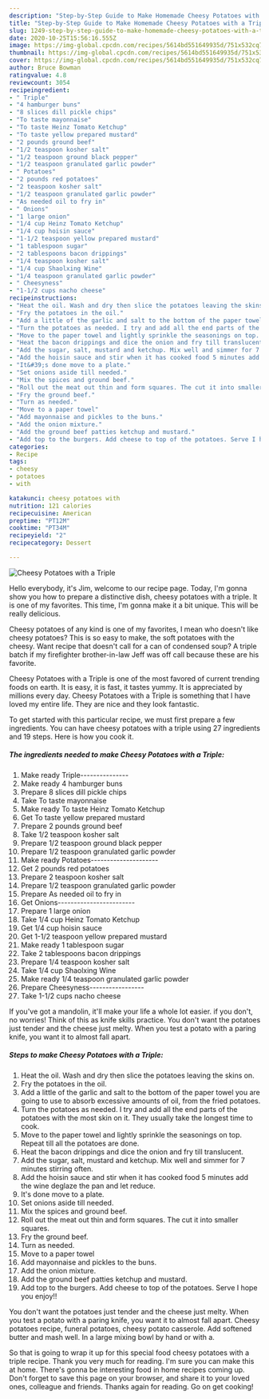 ```yaml
---
description: "Step-by-Step Guide to Make Homemade Cheesy Potatoes with a Triple"
title: "Step-by-Step Guide to Make Homemade Cheesy Potatoes with a Triple"
slug: 1249-step-by-step-guide-to-make-homemade-cheesy-potatoes-with-a-triple
date: 2020-10-25T15:56:16.555Z
image: https://img-global.cpcdn.com/recipes/5614bd551649935d/751x532cq70/cheesy-potatoes-with-a-triple-recipe-main-photo.jpg
thumbnail: https://img-global.cpcdn.com/recipes/5614bd551649935d/751x532cq70/cheesy-potatoes-with-a-triple-recipe-main-photo.jpg
cover: https://img-global.cpcdn.com/recipes/5614bd551649935d/751x532cq70/cheesy-potatoes-with-a-triple-recipe-main-photo.jpg
author: Bruce Bowman
ratingvalue: 4.8
reviewcount: 3054
recipeingredient:
- " Triple"
- "4 hamburger buns"
- "8 slices dill pickle chips"
- "To taste mayonnaise"
- "To taste Heinz Tomato Ketchup"
- "To taste yellow prepared mustard"
- "2 pounds ground beef"
- "1/2 teaspoon kosher salt"
- "1/2 teaspoon ground black pepper"
- "1/2 teaspoon granulated garlic powder"
- " Potatoes"
- "2 pounds red potatoes"
- "2 teaspoon kosher salt"
- "1/2 teaspoon granulated garlic powder"
- "As needed oil to fry in"
- " Onions"
- "1 large onion"
- "1/4 cup Heinz Tomato Ketchup"
- "1/4 cup hoisin sauce"
- "1-1/2 teaspoon yellow prepared mustard"
- "1 tablespoon sugar"
- "2 tablespoons bacon drippings"
- "1/4 teaspoon kosher salt"
- "1/4 cup Shaolxing Wine"
- "1/4 teaspoon granulated garlic powder"
- " Cheesyness"
- "1-1/2 cups nacho cheese"
recipeinstructions:
- "Heat the oil. Wash and dry then slice the potatoes leaving the skins on."
- "Fry the potatoes in the oil."
- "Add a little of the garlic and salt to the bottom of the paper towel you are going to use to absorb excessive amounts of oil, from the fried potatoes."
- "Turn the potatoes as needed. I try and add all the end parts of the potatoes with the most skin on it. They usually take the longest time to cook."
- "Move to the paper towel and lightly sprinkle the seasonings on top. Repeat till all the potatoes are done."
- "Heat the bacon drippings and dice the onion and fry till translucent."
- "Add the sugar, salt, mustard and ketchup. Mix well and simmer for 7 minutes stirring often."
- "Add the hoisin sauce and stir when it has cooked food 5 minutes add the wine deglaze the pan and let reduce."
- "It&#39;s done move to a plate."
- "Set onions aside till needed."
- "Mix the spices and ground beef."
- "Roll out the meat out thin and form squares. The cut it into smaller squares."
- "Fry the ground beef."
- "Turn as needed."
- "Move to a paper towel"
- "Add mayonnaise and pickles to the buns."
- "Add the onion mixture."
- "Add the ground beef patties ketchup and mustard."
- "Add top to the burgers. Add cheese to top of the potatoes. Serve I hope you enjoy!!"
categories:
- Recipe
tags:
- cheesy
- potatoes
- with

katakunci: cheesy potatoes with 
nutrition: 121 calories
recipecuisine: American
preptime: "PT12M"
cooktime: "PT34M"
recipeyield: "2"
recipecategory: Dessert

---
```



![Cheesy Potatoes with a Triple](https://img-global.cpcdn.com/recipes/5614bd551649935d/751x532cq70/cheesy-potatoes-with-a-triple-recipe-main-photo.jpg)

Hello everybody, it's Jim, welcome to our recipe page. Today, I'm gonna show you how to prepare a distinctive dish, cheesy potatoes with a triple. It is one of my favorites. This time, I'm gonna make it a bit unique. This will be really delicious.

Cheesy potatoes of any kind is one of my favorites, I mean who doesn&#39;t like cheesy potatoes? This is so easy to make, the soft potatoes with the cheesy. Want recipe that doesn&#39;t call for a can of condensed soup? A triple batch if my firefighter brother-in-law Jeff was off call because these are his favorite.

Cheesy Potatoes with a Triple is one of the most favored of current trending foods on earth. It is easy, it is fast, it tastes yummy. It is appreciated by millions every day. Cheesy Potatoes with a Triple is something that I have loved my entire life. They are nice and they look fantastic.


To get started with this particular recipe, we must first prepare a few ingredients. You can have cheesy potatoes with a triple using 27 ingredients and 19 steps. Here is how you cook it.

<!--inarticleads1-->

##### The ingredients needed to make Cheesy Potatoes with a Triple:

1. Make ready  Triple---------------
1. Make ready 4 hamburger buns
1. Prepare 8 slices dill pickle chips
1. Take To taste mayonnaise
1. Make ready To taste Heinz Tomato Ketchup
1. Get To taste yellow prepared mustard
1. Prepare 2 pounds ground beef
1. Take 1/2 teaspoon kosher salt
1. Prepare 1/2 teaspoon ground black pepper
1. Prepare 1/2 teaspoon granulated garlic powder
1. Make ready  Potatoes---------------------
1. Get 2 pounds red potatoes
1. Prepare 2 teaspoon kosher salt
1. Prepare 1/2 teaspoon granulated garlic powder
1. Prepare As needed oil to fry in
1. Get  Onions------------------------
1. Prepare 1 large onion
1. Take 1/4 cup Heinz Tomato Ketchup
1. Get 1/4 cup hoisin sauce
1. Get 1-1/2 teaspoon yellow prepared mustard
1. Make ready 1 tablespoon sugar
1. Take 2 tablespoons bacon drippings
1. Prepare 1/4 teaspoon kosher salt
1. Take 1/4 cup Shaolxing Wine
1. Make ready 1/4 teaspoon granulated garlic powder
1. Prepare  Cheesyness-----------------
1. Take 1-1/2 cups nacho cheese


If you&#39;ve got a mandolin, it&#39;ll make your life a whole lot easier. if you don&#39;t, no worries! Think of this as knife skills practice. You don&#39;t want the potatoes just tender and the cheese just melty. When you test a potato with a paring knife, you want it to almost fall apart. 

<!--inarticleads2-->

##### Steps to make Cheesy Potatoes with a Triple:

1. Heat the oil. Wash and dry then slice the potatoes leaving the skins on.
1. Fry the potatoes in the oil.
1. Add a little of the garlic and salt to the bottom of the paper towel you are going to use to absorb excessive amounts of oil, from the fried potatoes.
1. Turn the potatoes as needed. I try and add all the end parts of the potatoes with the most skin on it. They usually take the longest time to cook.
1. Move to the paper towel and lightly sprinkle the seasonings on top. Repeat till all the potatoes are done.
1. Heat the bacon drippings and dice the onion and fry till translucent.
1. Add the sugar, salt, mustard and ketchup. Mix well and simmer for 7 minutes stirring often.
1. Add the hoisin sauce and stir when it has cooked food 5 minutes add the wine deglaze the pan and let reduce.
1. It&#39;s done move to a plate.
1. Set onions aside till needed.
1. Mix the spices and ground beef.
1. Roll out the meat out thin and form squares. The cut it into smaller squares.
1. Fry the ground beef.
1. Turn as needed.
1. Move to a paper towel
1. Add mayonnaise and pickles to the buns.
1. Add the onion mixture.
1. Add the ground beef patties ketchup and mustard.
1. Add top to the burgers. Add cheese to top of the potatoes. Serve I hope you enjoy!!


You don&#39;t want the potatoes just tender and the cheese just melty. When you test a potato with a paring knife, you want it to almost fall apart. Cheesy potatoes recipe, funeral potatoes, cheesy potato casserole. Add softened butter and mash well. In a large mixing bowl by hand or with a. 

So that is going to wrap it up for this special food cheesy potatoes with a triple recipe. Thank you very much for reading. I'm sure you can make this at home. There's gonna be interesting food in home recipes coming up. Don't forget to save this page on your browser, and share it to your loved ones, colleague and friends. Thanks again for reading. Go on get cooking!

